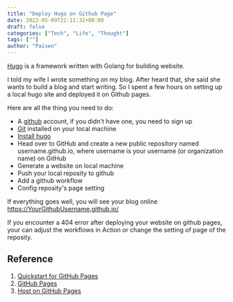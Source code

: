 ```yaml
---
title: "Deploy Hugo on Github Page"
date: 2022-05-09T22:11:32+08:00
draft: false
categories: ["Tech", "Life", "Thought"]
tags: [""]
author: "Paisen"
---
```

[Hugo](https://gohugo.io/) is a framework written with Golang for building website.

I told my wife I wrote something on my blog. After heard that, she said she wants to build a blog and start writing. So I spent a few hours on setting up a local hugo site and deployed it on Github pages.

Here are all the thing you need to do:
- A [github](https://github.com/) account, if you didn't have one, you need to sign up
- [Git](https://git-scm.com/) installed on your local machine
- [Install hugo](https://gohugo.io/installation/)
- Head over to GitHub and create a new public repository named username.github.io, where username is your username (or organization name) on GitHub
- Generate a website on local machine
- Push your local reposity to github
- Add a github workflow
- Config reposity's page setting

If everything goes well, you will see your blog online https://YourGithubUsername.github.io/


If you encounter a 404 error after deploying your website on github pages, your can adjust the workflows in Action or change the setting of page of the reposity.


## Reference
1. [Quickstart for GitHub Pages](https://docs.github.com/en/pages/quickstart)
1. [GitHub Pages](https://pages.github.com/)
1. [Host on GitHub Pages](https://gohugo.io/hosting-and-deployment/hosting-on-github/)

